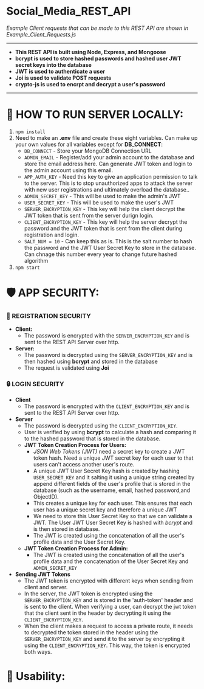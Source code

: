 # Social_Media_REST_API
*Example Client requests that can be made to this REST API are shown in Example_Client_Requests.js*

----------------------

* **This REST API is built using Node, Express, and Mongoose** 
* **bcrypt is used to store hashed passwords and hashed user JWT secret keys into the database**
* **JWT is used to authenticate a user**
* **Joi is used to validate POST requests**
* **crypto-js is used to encrpt and decrypt a user's password**

----------------------

# 🏡 HOW TO RUN SERVER LOCALLY:
1) `npm install`
2) Need to make an **.env** file and create these eight variables. Can make up your own values for all variables except for **DB_CONNECT**: 
   * `DB_CONNECT`  - Store your MongoDB Connection URL
   * `ADMIN_EMAIL` - Register/add your admin account to the database and store the email address here. Can generate JWT token and login to the admin account using this email.
   * `APP_AUTH_KEY` - Need this key to give an application permission to talk to the server. This is to stop unauthorized apps to attack the server with new user registrations and ultimately overload the database..
   * `ADMIN_SECRET_KEY` - This will be used to make the admin's JWT
   * `USER_SECRET_KEY`  - This will be used to make the user's JWT
   * `SERVER_ENCRYPTION_KEY`   - This key will help the client decrypt the JWT token that is sent from the server durign login.
   * `CLIENT_ENCRYPTION_KEY`   - This key will help the server decrypt the password and the JWT token that is sent from the client during registration and login.
   * `SALT_NUM = 10`    - Can keep this as is. This is the salt number to hash the password and the JWT User Secret Key to store in the database. Can chnage this number every year to change future hashed algorithm
3) `npm start`

# 🛡️ APP SECURITY:
### 🔑 REGISTRATION SECURITY
* **Client:** 
  * The password is encrypted with the `SERVER_ENCRYPTION_KEY` and is sent to the REST API Server over http. 
* **Server:** 
  * The password is decrypted using the `SERVER_ENCRYPTION_KEY` and is then hashed using **bcrypt** and stored in the database
  * The request is validated using **Joi**

### 🔒 LOGIN SECURITY
* **Client**
  * The password is encrypted with the `CLIENT_ENCRYPTION_KEY` and is sent to the REST API Server over http. 
* **Server**
  * The password is decrypted using the `CLIENT_ENCRYPTION_KEY`.
  * User is verified by using **bcrypt** to calculate a hash and comparing it to the hashed password that is stored in the database. 
  * **JWT Token Creation Process for Users:**
    * *JSON Web Tokens (JWT)* need a secret key to create a JWT token hash. Need a unique JWT secret key for each user to that users can't access another user's route.
    * A unique JWT User Secret Key hash is created by hashing `USER_SECRET_KEY` and it salting it using a unique string created by append different fields of the user's profile that is stored in the database (such as the username, email, hashed password,and ObjectID). 
    * This creates a unique key for each user. This ensures that each user has a unique secret key and therefore a unique JWT
    * We need to store this User Secret Key so that we can validate a JWT. The User JWT User Secret Key is hashed with *bcrypt* and is then stored in database.
    * The JWT is created using the concatenation of all the user's profile data and the User Secret Key.
  * **JWT Token Creation Process for Admin:**
    * The JWT is created using the concatenation of all the user's profile data and the concatenation of the User Secret Key and `ADMIN_SECRET_KEY`
* **Sending JWT Tokens**
  * The JWT token is encrypted with different keys when sending from client and server.
  * In the server, the JWT token is encrypted using the `SERVER_ENCRYPTION_KEY` and is stored in the 'auth-token' header and is sent to the client. When verifying a user, can decrypt the jwt token that the client sent in the header by decrypting it using the `CLIENT_ENCRYPTION_KEY`. 
  * When the client makes a request to access a private route, it needs to decrypted the token stored in the header using the `SERVER_ENCRYPTION_KEY` and send it to the server by encrypting it using the `CLIENT_ENCRYPTION_KEY`. This way, the token is encrypted both ways.

# 📐 Usability:

